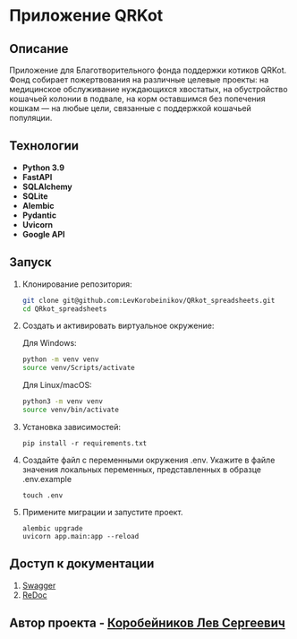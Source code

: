 # Приложение QRKot

## Описание

Приложение для Благотворительного фонда поддержки котиков QRKot.
Фонд собирает пожертвования на различные целевые проекты: на медицинское обслуживание нуждающихся хвостатых, на обустройство кошачьей колонии в подвале, на корм оставшимся без попечения кошкам — на любые цели, связанные с поддержкой кошачьей популяции.

## Технологии

- **Python 3.9**
- **FastAPI**
- **SQLAlchemy**
- **SQLite**
- **Alembic**
- **Pydantic**
- **Uvicorn**
- **Google API**

## Запуск

1. Клонирование репозитория:

   ```bash
   git clone git@github.com:LevKorobeinikov/QRkot_spreadsheets.git
   cd QRkot_spreadsheets
   ```

2. Создать и активировать виртуальное окружение:

   Для Windows:

   ```bash
   python -m venv venv
   source venv/Scripts/activate
   ```

   Для Linux/macOS:

   ```bash
   python3 -m venv venv
   source venv/bin/activate
   ```

3. Установка зависимостей:
   ```bach
   pip install -r requirements.txt
   ```
4. Создайте файл с переменными окружения .env. Укажите в файле значения локальных переменных, представленных в образце .env.example
   ```bach
   touch .env
   ```
5. Примените миграции и запустите проект.
   ```bach
   alembic upgrade
   uvicorn app.main:app --reload
   ```

## Доступ к документации 
1. [Swagger](http://127.0.0.0:8000/docs)
2. [ReDoc](http://127.0.0.0:8000/redoc)

## Автор проекта - [Коробейников Лев Сергеевич](https://github.com/LevKorobeinikov)
